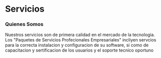 # Servicios 

### Quienes  Somos

Nuestros servicios son de primera calidad en el mercado de la tecnologia. Los "Paquetes de Servicios Profecionales Empresariales"
incliyen servcios para la correcta instalacion y configuracion de su software, si como de capacitacion y sertificacion de los usuarios y el soporte tecnico oportuno

